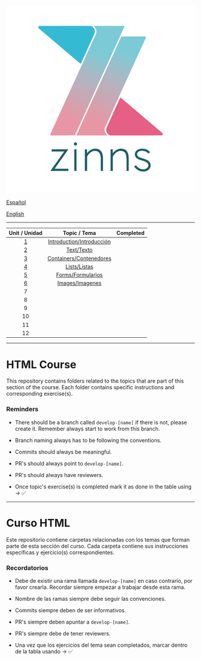 ![zinns.io](zinns.png)

[Español](#curso-html)

[English](#html-course)

---

|   Unit / Unidad         |        Topic / Tema                           | Completed |
| :---------------------: | :-------------------------------------------: | :-------: |
| [1](./01/intro.md)      | [Introduction/Introducción](./01/intro.md)    |           |
| [2](./02/text.md)       | [Text/Texto](./02/text.md)                    |           |
| [3](./03/containers.md) | [Containers/Contenedores](./03/containers.md) |           |
| [4](./04/lists.md)      | [Lists/Listas](./04/lists.md)                 |           |
| [5](./05/forms.md)      | [Forms/Formularios](./05/forms.md)            |           |
| [6](./06/image.md)      | [Images/Imagenes](./06/image.md)              |           |
|         7               |                                               |           |
|         8               |                                               |           |
|         9               |                                               |           |
|        10               |                                               |           |
|        11               |                                               |           |
|        12               |                                               |           |

---

# HTML Course

This repository contains folders related to the topics that are part of this section of the course. Each folder contains specific instructions and corresponding exercise(s).

### Reminders

- There should be a branch called `develop-[name]` if there is not, please create it. Remember always start to work from this branch.

- Branch naming always has to be following the conventions.

- Commits should always be meaningful.

- PR's should always point to `develop-[name]`.

- PR's should always have reviewers.

- Once topic's exercise(s) is completed mark it as done in the table using -> ✅

---

# Curso HTML

Este repositorio contiene carpetas relacionadas con los temas que forman parte de esta sección del curso. Cada carpeta contiene sus instrucciones específicas y ejercicio(s) correspondientes.

### Recordatorios

- Debe de existir una rama llamada `develop-[name]` en caso contrario, por favor crearla. Recordar siempre empezar a trabajar desde esta rama.

- Nombre de las ramas siempre debe seguir las convenciones.

- Commits siempre deben de ser informativos.

- PR's siempre deben apuntar a `develop-[name]`.

- PR's siempre debe de tener reviewers.

- Una vez que los ejercicios del tema sean completados, marcar dentro de la tabla usando -> ✅
